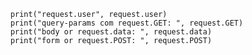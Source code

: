         print("request.user", request.user)
        print("query-params com request.GET: ", request.GET)
        print("body or request.data: ", request.data)
        print("form or request.POST: ", request.POST)